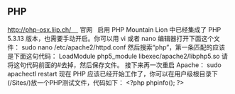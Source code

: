 ## PHP
http://php-osx.liip.ch/     官网
 
启用 PHP
Mountain Lion 中已经集成了 PHP 5.3.13 版本，也需要手动开启。你可以用 vi 或者 nano 编辑器打开下面这个文件：
sudo nano /etc/apache2/httpd.conf
然后搜索“php”，第一条匹配的应该是下面这句代码：
LoadModule php5\_module libexec/apache2/libphp5.so
请将这句代码前面的#去掉，然后保存文件。
接下来再一次重启 Apache：
sudo apachectl restart
现在 PHP 应该已经开始工作了，你可以在用户级根目录下(/Sites/)放一个PHP测试文件，代码如下：
\<?php phpinfo(); ?\>
 
 















